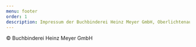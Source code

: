 ```yaml
---
menu: footer
order: 1
description: Impressum der Buchbinderei Heinz Meyer GmbH, Oberlichtenau
---
```


&copy; Buchbinderei Heinz Meyer GmbH